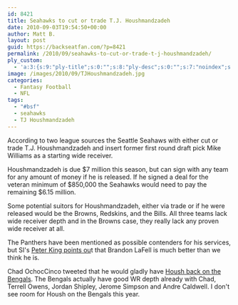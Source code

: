 ```yaml
---
id: 8421
title: Seahawks to cut or trade T.J. Houshmandzadeh
date: 2010-09-03T19:54:50+00:00
author: Matt B.
layout: post
guid: https://backseatfan.com/?p=8421
permalink: /2010/09/seahawks-to-cut-or-trade-t-j-houshmandzadeh/
ply_custom:
  - 'a:3:{s:9:"ply-title";s:0:"";s:8:"ply-desc";s:0:"";s:7:"noindex";s:0:"";}'
image: /images/2010/09/TJHoushmandzadeh.jpg
categories:
  - Fantasy Football
  - NFL
tags:
  - "#bsf"
  - seahawks
  - TJ Houshmandzadeh
---
```


<div class="entry">
  <p>
    According to two league sources the Seattle Seahaws with either cut or trade T.J. Houshmandzadeh and insert former first round draft pick Mike Williams as a starting wide receiver.
  </p>

  <p>
    Houshmandzadeh is due $7 million this season, but can sign with any team for any amount of money if he is released. If he signed a deal for the veteran minimum of $850,000 the Seahawks would need to pay the remaining $6.15 million.
  </p>

  <p>
    Some potential suitors for Houshmandzadeh, either via trade or if he were released would be the Browns, Redskins, and the Bills. All three teams lack wide receiver depth and in the Browns case, they really lack any proven wide receiver at all.
  </p>

  <p>
    The Panthers have been mentioned as possible contenders for his services, but SI's <a href="http://twitter.com/SI_PeterKing/status/22924914872">Peter King points ou</a>t that Brandon LaFell is much better than we think he is.
  </p>

  <p>
    Chad OchocCinco tweeted that he would gladly have <a href="http://twitter.com/OGOchoCinco/status/22931027216">Housh back on the Bengals</a>. The Bengals actually have good WR depth already with Chad, Terrell Owens, Jordan Shipley, Jerome Simpson and Andre Caldwell. I don't see room for Housh on the Bengals this year.
  </p>
</div>
